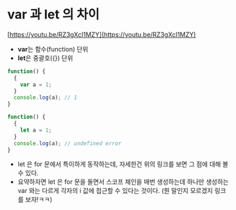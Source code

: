 # var 과 let 의 차이
[https://youtu.be/RZ3gXcI1MZY](https://youtu.be/RZ3gXcI1MZY)

- **var**는 함수(function) 단위
- **let**은 중괄호({}) 단위
```javascript
function() {
  {
    var a = 1;
  }
  console.log(a); // 1
}

function() {
  {
    let a = 1;
  }
  console.log(a); // undefined error
}
```

- let 은 for 문에서 특이하게 동작하는데, 자세한건 위의 링크를 보면 그 점에 대해 볼 수 있다.
- 요약하자면 let 은 for 문을 돌면서 스코프 체인을 매번 생성하는데 하나만 생성하는 var 와는 다르게 각자의 i 값에 접근할 수 있다는 것이다. 
(뭔 말인지 모르겠지 링크를 보자!ㅋㅋ)

